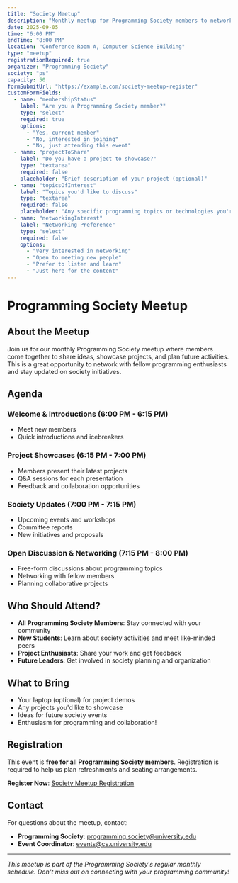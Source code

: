 ```yaml
---
title: "Society Meetup"
description: "Monthly meetup for Programming Society members to network, share projects, and discuss upcoming initiatives."
date: 2025-09-05
time: "6:00 PM"
endTime: "8:00 PM"
location: "Conference Room A, Computer Science Building"
type: "meetup"
registrationRequired: true
organizer: "Programming Society"
society: "ps"
capacity: 50
formSubmitUrl: "https://example.com/society-meetup-register"
customFormFields:
  - name: "membershipStatus"
    label: "Are you a Programming Society member?"
    type: "select"
    required: true
    options:
      - "Yes, current member"
      - "No, interested in joining"
      - "No, just attending this event"
  - name: "projectToShare"
    label: "Do you have a project to showcase?"
    type: "textarea"
    required: false
    placeholder: "Brief description of your project (optional)"
  - name: "topicsOfInterest"
    label: "Topics you'd like to discuss"
    type: "textarea"
    required: false
    placeholder: "Any specific programming topics or technologies you're interested in discussing..."
  - name: "networkingInterest"
    label: "Networking Preference"
    type: "select"
    required: false
    options:
      - "Very interested in networking"
      - "Open to meeting new people"
      - "Prefer to listen and learn"
      - "Just here for the content"
---
```


# Programming Society Meetup

## About the Meetup

Join us for our monthly Programming Society meetup where members come together to share ideas, showcase projects, and plan future activities. This is a great opportunity to network with fellow programming enthusiasts and stay updated on society initiatives.

## Agenda

### Welcome & Introductions (6:00 PM - 6:15 PM)
- Meet new members
- Quick introductions and icebreakers

### Project Showcases (6:15 PM - 7:00 PM)
- Members present their latest projects
- Q&A sessions for each presentation
- Feedback and collaboration opportunities

### Society Updates (7:00 PM - 7:15 PM)
- Upcoming events and workshops
- Committee reports
- New initiatives and proposals

### Open Discussion & Networking (7:15 PM - 8:00 PM)
- Free-form discussions about programming topics
- Networking with fellow members
- Planning collaborative projects

## Who Should Attend?

- **All Programming Society Members**: Stay connected with your community
- **New Students**: Learn about society activities and meet like-minded peers
- **Project Enthusiasts**: Share your work and get feedback
- **Future Leaders**: Get involved in society planning and organization

## What to Bring

- Your laptop (optional) for project demos
- Any projects you'd like to showcase
- Ideas for future society events
- Enthusiasm for programming and collaboration!

## Registration

This event is **free for all Programming Society members**. Registration is required to help us plan refreshments and seating arrangements.

**Register Now**: [Society Meetup Registration](https://example.com/society-meetup)

## Contact

For questions about the meetup, contact:
- **Programming Society**: programming.society@university.edu
- **Event Coordinator**: events@cs.university.edu

---

*This meetup is part of the Programming Society's regular monthly schedule. Don't miss out on connecting with your programming community!*
